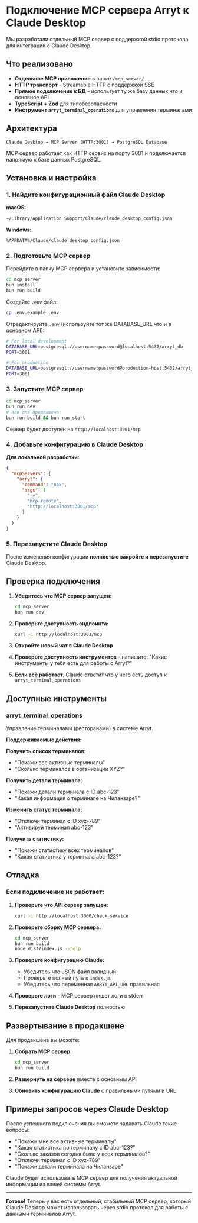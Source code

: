# Подключение MCP сервера Arryt к Claude Desktop

Мы разработали отдельный MCP сервер с поддержкой stdio протокола для интеграции с Claude Desktop.

## Что реализовано

- **Отдельное MCP приложение** в папке `/mcp_server/`
- **HTTP транспорт** - Streamable HTTP с поддержкой SSE
- **Прямое подключение к БД** - использует ту же базу данных что и основное API
- **TypeScript + Zod** для типобезопасности
- **Инструмент `arryt_terminal_operations`** для управления терминалами

## Архитектура

```
Claude Desktop → MCP Server (HTTP:3001) → PostgreSQL Database
```

MCP сервер работает как HTTP сервис на порту 3001 и подключается напрямую к базе данных PostgreSQL.

## Установка и настройка

### 1. Найдите конфигурационный файл Claude Desktop

**macOS:**
```bash
~/Library/Application Support/Claude/claude_desktop_config.json
```

**Windows:**
```bash
%APPDATA%/Claude/claude_desktop_config.json
```

### 2. Подготовьте MCP сервер

Перейдите в папку MCP сервера и установите зависимости:

```bash
cd mcp_server
bun install
bun run build
```

Создайте `.env` файл:
```bash
cp .env.example .env
```

Отредактируйте `.env` (используйте тот же DATABASE_URL что и в основном API):
```bash
# For local development
DATABASE_URL=postgresql://username:password@localhost:5432/arryt_db
PORT=3001

# For production
DATABASE_URL=postgresql://username:password@production-host:5432/arryt_db
PORT=3001
```

### 3. Запустите MCP сервер

```bash
cd mcp_server
bun run dev
# или для продакшена:
bun run build && bun run start
```

Сервер будет доступен на `http://localhost:3001/mcp`

### 4. Добавьте конфигурацию в Claude Desktop

**Для локальной разработки:**
```json
{
  "mcpServers": {
    "arryt": {
      "command": "npx",
      "args": [
        "-y",
        "mcp-remote",
        "http://localhost:3001/mcp"
      ]
    }
  }
}
```

### 5. Перезапустите Claude Desktop

После изменения конфигурации **полностью закройте и перезапустите** Claude Desktop.

## Проверка подключения

1. **Убедитесь что MCP сервер запущен:**
   ```bash
   cd mcp_server
   bun run dev
   ```

2. **Проверьте доступность эндпоинта:**
   ```bash
   curl -i http://localhost:3001/mcp
   ```

3. **Откройте новый чат в Claude Desktop**

4. **Проверьте доступность инструментов** - напишите: "Какие инструменты у тебя есть для работы с Arryt?"

5. **Если всё работает**, Claude ответит что у него есть доступ к `arryt_terminal_operations`

## Доступные инструменты

### arryt_terminal_operations

Управление терминалами (ресторанами) в системе Arryt.

**Поддерживаемые действия:**

**Получить список терминалов:**
- "Покажи все активные терминалы"
- "Сколько терминалов в организации XYZ?"

**Получить детали терминала:**
- "Покажи детали терминала с ID abc-123"
- "Какая информация о терминале на Чиланзаре?"

**Изменить статус терминала:**
- "Отключи терминал с ID xyz-789"
- "Активируй терминал abc-123"

**Получить статистику:**
- "Покажи статистику всех терминалов"
- "Какая статистика у терминала abc-123?"

## Отладка

### Если подключение не работает:

1. **Проверьте что API сервер запущен:**
   ```bash
   curl -i http://localhost:3000/check_service
   ```

2. **Проверьте сборку MCP сервера:**
   ```bash
   cd mcp_server
   bun run build
   node dist/index.js --help
   ```

3. **Проверьте конфигурацию Claude:**
   - Убедитесь что JSON файл валидный
   - Проверьте полный путь к `index.js`
   - Убедитесь что переменная `ARRYT_API_URL` правильная

4. **Проверьте логи** - MCP сервер пишет логи в stderr

5. **Перезапустите Claude Desktop** полностью

## Развертывание в продакшене

Для продакшена вы можете:

1. **Собрать MCP сервер:**
   ```bash
   cd mcp_server
   bun run build
   ```

2. **Развернуть на сервере** вместе с основным API

3. **Обновить конфигурацию Claude** с правильными путями и URL

## Примеры запросов через Claude Desktop

После успешного подключения вы сможете задавать Claude такие вопросы:

- "Покажи мне все активные терминалы"
- "Какая статистика по терминалу с ID abc-123?"
- "Сколько заказов сегодня было у всех терминалов?"
- "Отключи терминал с ID xyz-789"
- "Покажи детали терминала на Чиланзаре"

Claude будет использовать MCP сервер для получения актуальной информации из вашей системы Arryt.

---

**Готово!** Теперь у вас есть отдельный, стабильный MCP сервер, который Claude Desktop может использовать через stdio протокол для работы с данными терминалов Arryt.